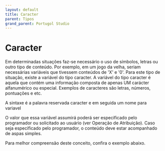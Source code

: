 ```yaml
---
layout: default
title: Caracter
parent: Tipos
grand_parent: Portugol Studio
---
```


# Caracter

Em determinadas situações faz-se necessário o uso de símbolos, letras ou outro tipo de conteúdo. Por exemplo, em um jogo da velha, seriam necessárias variáveis que tivessem conteúdos de 'X' e '0'. Para este tipo de situação, existe a variável do tipo caracter. A variável do tipo caracter é aquela que contém uma informação composta de apenas UM carácter alfanumérico ou especial. Exemplos de caracteres são letras, números, pontuações e etc.

A sintaxe é a palavra reservada caracter e em seguida um nome para variavel 

O valor que essa variável assumirá poderá ser especificado pelo programador ou solicitado ao usuário (ver Operação de Atribuição). Caso seja especificado pelo programador, o conteúdo deve estar acompanhado de aspas simples.

Para melhor compreensão deste conceito, confira o exemplo abaixo.

